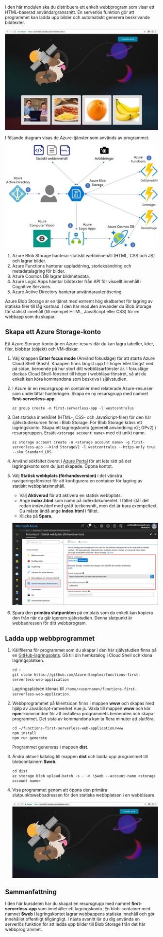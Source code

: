 I den här modulen ska du distribuera ett enkelt webbprogram som visar ett HTML-baserad användargränssnitt. En serverlös funktion gör att programmet kan ladda upp bilder och automatiskt generera beskrivande bildtexter.

![Webbapp som körs](../media/0-app-screenshot-finished.png)

I följande diagram visas de Azure-tjänster som används av programmet.

![Diagram över lösningsarkitektur](../media/0-architecture.jpg)

1. Azure Blob Storage hanterar statiskt webbinnehåll (HTML, CSS och JS) och lagrar bilder.
2. Azure Functions hanterar uppladdning, storleksändring och metadatalagring för bilder.
3. Azure Cosmos DB lagrar bildmetadata.
4. Azure Logic Apps hämtar bildtexter från API för visuellt innehåll i Cognitive Services.
5. Azure Active Directory hanterar användarautentisering.

Azure Blob Storage är en tjänst med extremt hög skalbarhet för lagring av statiska filer till låg kostnad. I den här modulen använder du Blob Storage för statiskt innehåll (till exempel HTML, JavaScript eller CSS) för en webbapp som du skapar.

## <a name="create-an-azure-storage-account"></a>Skapa ett Azure Storage-konto
<!---TODO: Update for sandbox?--->

Ett Azure Storage-konto är en Azure-resurs där du kan lagra tabeller, köer, filer, blobbar (objekt) och VM-diskar.

1. Välj knappen **Enter focus mode** (Använd fokusläge) för att starta Azure Cloud Shell (Bash). Knappen finns längst upp till höger eller längst ned på sidan, beroende på hur stort ditt webbläsarfönster är. I fokusläge dockas Cloud Shell-fönstret till höger i webbläsarfönstret, så att du enkelt kan köra kommandona som beskrivs i självstudien.

1. I Azure är en resursgrupp en container med relaterade Azure-resurser som underlättar hanteringen. Skapa en ny resursgrupp med namnet **first-serverless-app**.

    ```azurecli
    az group create -n first-serverless-app -l westcentralus
    ```

1. Det statiska innehållet (HTML-, CSS- och JavaScript-filer) för den här självstudiekursen finns i Blob Storage. För Blob Storage krävs ett lagringskonto. Skapa ett lagringskonto (generell användning v2; GPv2) i resursgruppen. Ersätt `<storage account name>` med ett unikt namn.

    ```azurecli
    az storage account create -n <storage account name> -g first-serverless-app --kind StorageV2 -l westcentralus --https-only true --sku Standard_LRS
    ```
    
1. Använd sökfältet överst i [Azure Portal](https://portal.azure.com/?azure-portal=true) för att leta rätt på det lagringskonto som du just skapade. Öppna kontot.

1. Välj **Statisk webbplats (förhandsversion)** i det vänstra navigeringsfönstret för att konfigurera en container för lagring av statiskt webbplatsinnehåll.
    - Välj **Aktiverad** för att aktivera en statisk webbplats.
    - Ange **index.html** som namn på indexdokumentet. I fältet står det redan *index.html* med grått teckensnitt, men det är bara exempeltext. Du måste ändå ange **index.html** i fältet.
    - Klicka på **Spara**.
    
    ![Ange inställningar för statisk webbplats](../media/1-storage-static-website.png)

1. Spara den **primära slutpunkten** på en plats som du enkelt kan kopiera den från när du går igenom självstudien. Denna slutpunkt är webbadressen för ditt webbprogram.

## <a name="upload-the-web-application"></a>Ladda upp webbprogrammet

1. Källfilerna för programmet som du skapar i den här självstudien finns på en [GitHub-lagringsplats](https://github.com/Azure-Samples/functions-first-serverless-web-application). Gå till din hemkatalog i Cloud Shell och klona lagringsplatsen.

    ```azurecli
    cd ~
    git clone https://github.com/Azure-Samples/functions-first-serverless-web-application
    ```

    Lagringsplatsen klonas till `/home/<username>/functions-first-serverless-web-application`.

1. Webbprogrammet på klientsidan finns i mappen **www** och skapas med hjälp av JavaScript-ramverket Vue.js. Växla till mappen **www** och kör **npm**-kommandon för att installera programmets beroenden och skapa programmet. Det sista av kommandona kan ta flera minuter att slutföra.

    ```azurecli
    cd ~/functions-first-serverless-web-application/www
    npm install
    npm run generate
    ```

    Programmet genereras i mappen **dist**.

1. Ändra aktuell katalog till mappen **dist** och ladda upp programmet till blobcontainern **$web**.

    ```azurecli
    cd dist
    az storage blob upload-batch -s . -d \$web --account-name <storage account name>
    ```

1. Visa programmet genom att öppna den primära slutpunktswebbadressen för den statiska webbplatsen i en webbläsare.

    ![Startsida för den första serverlösa webbappen](../media/1-app-screenshot-new.png)


## <a name="summary"></a>Sammanfattning

I den här kursdelen har du skapat en resursgrupp med namnet **first-serverless-app** som innehåller ett lagringskonto. En blob-container med namnet **$web** i lagringskontot lagrar webbappens statiska innehåll och gör innehållet offentligt tillgängligt. I nästa avsnitt lär du dig använda en serverlös funktion för att ladda upp bilder till Blob Storage från det här webbprogrammet.